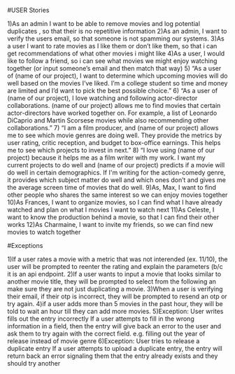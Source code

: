 #USER Stories

1)As an admin I want to be able to remove movies and log potential duplicates , so that their is no repetitive information
2)As an admin, I want to verify the users email, so that someone is not spamming our systems.
3)As a user I want to rate movies as I like them or don’t like them, so that i can get recommendations of what other movies i might like
4)As a user, I would like to follow a friend, so i can see what movies we might enjoy watching together (or input someone’s email and then match that way)
5) “As a user of (name of our project), I want to determine which upcoming movies will do well based on the movies I’ve liked. I’m a college student so time and money are limited and I’d want to pick the best possible choice.”
6) “As a user of (name of our project), I love watching and following actor-director collaborations. (name of our project) allows me to find movies that certain actor-directors have worked together on. For example, a list of Leonardo DiCaprio and Martin Scorsese movies while also recommending other collaborations.” 
7) “I am a film producer, and (name of our project) allows me to see which movie genres are doing well. They provide the metrics by user rating, critic reception, and budget to box-office earnings. This helps me to see which projects to invest in next.”
8) “I love using (name of our project) because it helps me as a film writer with my work. I want my current projects to do well and (name of our project) predicts if a movie will do well in certain demographics. If I'm writing for the action-comedy genre, it provides which subject matter do well and which ones don’t and gives me the average screen time of movies that do well. 
9)As, Max, I want to find other people who shares the same interest so we can enjoy movies together
10)As Frances, I want to organize movies, so I can find what I have already watched and  plan on what I movies I want to watch next
11)As Celeste, I want to know the production behind a movie, so that I can find their other works
12)As Charmaine, I want to invite my friends, so we can find new  movies to watch together

#Exceptions

1)If a user rates a movie with a metric that was not interended (ex. 11/10), the user will be prompted to reenter the rating and explain the parameters (b/c it is an api endpoint.
2)If a user wants to input a movie that looks similar to another movie title, they will be prompted to select from the following an make sure they are not just duplicating a movie.
3)When a user is verifying their email, if their otp is incorrect, they will be prompted to resend an otp or try again.
4)if a user adds more than 5 movies in the past hour, they will be told to wait an hour till they can add more movies.
5)Exception: User writes fills out the entry incorrectly
If a user attempts to fill in the wrong information in a field, then the entry will give back an error to the user and ask them to try again with the correct field. e.g. filling out the year of release instead of movie genre 
6)Exception: User tries to release a duplicate entry
If a user attempts to upload a duplicate entry, the entry will return back an error signaling them that the entry already exists and they should try another
